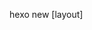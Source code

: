 hexo new [layout] <title>
hexo g --config source/_data/next.yml
hexo d --config source/_data/next.yml

You can use:
./post.sh <title>

启动本地服务：
hexo s --config source/_data/next.yml

